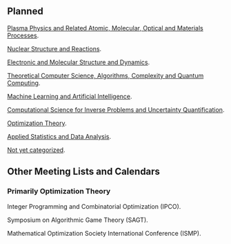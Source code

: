 <head>
  <link rel="stylesheet" href="assets/style.css">
</head>

## Planned

[Plasma Physics and Related Atomic, Molecular, Optical and Materials Processes](https://bjbraams.github.io/calendars/plasma).

[Nuclear Structure and Reactions](https://bjbraams.github.io/calendars/nuclear).

[Electronic and Molecular Structure and Dynamics](https://bjbraams.github.io/calendars/electronicmolecular).

[Theoretical Computer Science, Algorithms, Complexity and Quantum Computing](https://bjbraams.github.io/calendars/tcs).

[Machine Learning and Artificial Intelligence]().

[Computational Science for Inverse Problems and Uncertainty Quantification]().

[Optimization Theory]().

[Applied Statistics and Data Analysis](https://bjbraams.github.io/calendars/stats).

[Not yet categorized](https://bjbraams.github.io/calendars/inprogress).

## Other Meeting Lists and Calendars

### Primarily Optimization Theory

Integer Programming and Combinatorial Optimization (IPCO).

Symposium on Algorithmic Game Theory (SAGT).

Mathematical Optimization Society International Conference (ISMP).
